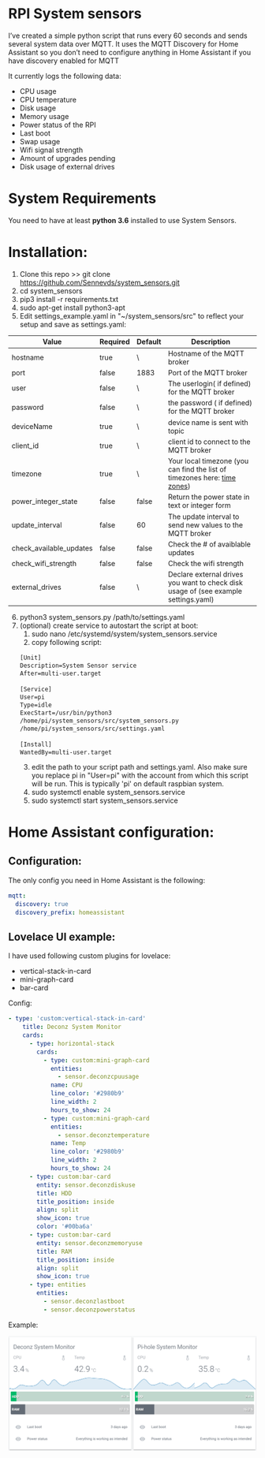 # RPI System sensors
I’ve created a simple python script that runs every 60 seconds and sends several system data over MQTT. It uses the MQTT Discovery for Home Assistant so you don’t need to configure anything in Home Assistant if you have discovery enabled for MQTT

It currently logs the following data:
* CPU usage
* CPU temperature
* Disk usage
* Memory usage
* Power status of the RPI
* Last boot
* Swap usage
* Wifi signal strength
* Amount of upgrades pending
* Disk usage of external drives

# System Requirements

You need to have at least __python 3.6__ installed to use System Sensors.

# Installation:
1. Clone this repo >> git clone https://github.com/Sennevds/system_sensors.git
2. cd system_sensors
3. pip3 install -r requirements.txt
4. sudo apt-get install python3-apt
5. Edit settings_example.yaml in "~/system_sensors/src" to reflect your setup and save as settings.yaml:

| Value  | Required | Default | Description | 
| ------------- | ------------- | ------------- | ------------- |
| hostname  | true | \ | Hostname of the MQTT broker
| port  | false | 1883 | Port of the MQTT broker
| user | false | \ | The userlogin( if defined) for the MQTT broker
| password | false | \ | the password ( if defined) for the MQTT broker
| deviceName | true | \ | device name is sent with topic
| client_id | true | \ | client id to connect to the MQTT broker
| timezone | true | \ | Your local timezone (you can find the list of timezones here: [time zones](https://gist.github.com/heyalexej/8bf688fd67d7199be4a1682b3eec7568))
| power_integer_state | false | false | Return the power state in text or integer form
| update_interval | false | 60 | The update interval to send new values to the MQTT broker 
| check_available_updates | false | false | Check the # of avaiblable updates 
| check_wifi_strength | false | false | Check the wifi strength 
| external_drives | false | \ | Declare external drives you want to check disk usage of (see example settings.yaml)

6. python3 system_sensors.py /path/to/settings.yaml
7. (optional) create service to autostart the script at boot:
    1. sudo nano /etc/systemd/system/system_sensors.service
    2. copy following script:
    ```shell
    [Unit]
    Description=System Sensor service
    After=multi-user.target

    [Service]
    User=pi
    Type=idle
    ExecStart=/usr/bin/python3 /home/pi/system_sensors/src/system_sensors.py /home/pi/system_sensors/src/settings.yaml

    [Install]
    WantedBy=multi-user.target
    ```
    3. edit the path to your script path and settings.yaml. Also make sure you replace pi in "User=pi" with the account from which this script will be run. This is typically 'pi' on default raspbian system.
    4. sudo systemctl enable system_sensors.service 
    5. sudo systemctl start system_sensors.service

# Home Assistant configuration:
## Configuration:
The only config you need in Home Assistant is the following:
```yaml
mqtt:
  discovery: true
  discovery_prefix: homeassistant
```

## Lovelace UI example:
I have used following custom plugins for lovelace:
* vertical-stack-in-card
* mini-graph-card
* bar-card

Config:
```yaml
- type: 'custom:vertical-stack-in-card'
    title: Deconz System Monitor
    cards:
      - type: horizontal-stack
        cards:
          - type: custom:mini-graph-card
            entities:
              - sensor.deconzcpuusage
            name: CPU
            line_color: '#2980b9'
            line_width: 2
            hours_to_show: 24
          - type: custom:mini-graph-card
            entities:
              - sensor.deconztemperature
            name: Temp
            line_color: '#2980b9'
            line_width: 2
            hours_to_show: 24
      - type: custom:bar-card
        entity: sensor.deconzdiskuse
        title: HDD
        title_position: inside
        align: split
        show_icon: true
        color: '#00ba6a'
      - type: custom:bar-card
        entity: sensor.deconzmemoryuse
        title: RAM
        title_position: inside
        align: split
        show_icon: true
      - type: entities
        entities:
          - sensor.deconzlastboot
          - sensor.deconzpowerstatus
```
Example:

![alt text](images/example.png?raw=true "Example")
